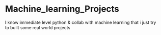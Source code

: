 # Machine_learning_Projects
I know immediate level python &amp; collab with machine learning that i just try to built some real world projects 
